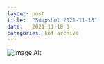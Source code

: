```yaml
---
layout:	post
title:	"Snapshot 2021-11-18"
date:	2021-11-18 3
categories:	kof archive
---
```


![Image Alt](https://k0f.github.io/assets/2021-11-18-144345.jpg)